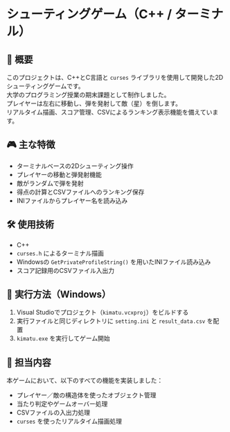# シューティングゲーム（C++ / ターミナル）

## 📌 概要  
このプロジェクトは、C++とC言語と `curses` ライブラリを使用して開発した2Dシューティングゲームです。  
大学のプログラミング授業の期末課題として制作しました。  
プレイヤーは左右に移動し、弾を発射して敵（星）を倒します。  
リアルタイム描画、スコア管理、CSVによるランキング表示機能を備えています。

## 🎮 主な特徴
- ターミナルベースの2Dシューティング操作  
- プレイヤーの移動と弾発射機能  
- 敵がランダムで弾を発射  
- 得点の計算とCSVファイルへのランキング保存  
- INIファイルからプレイヤー名を読み込み

## 🛠️ 使用技術
- C++  
- `curses.h` によるターミナル描画  
- Windowsの `GetPrivateProfileString()` を用いたINIファイル読み込み  
- スコア記録用のCSVファイル入出力

## 🚀 実行方法（Windows）
1. Visual Studioでプロジェクト（`kimatu.vcxproj`）をビルドする  
2. 実行ファイルと同じディレクトリに `setting.ini` と `result_data.csv` を配置  
3. `kimatu.exe` を実行してゲーム開始

## 🧠 担当内容
本ゲームにおいて、以下のすべての機能を実装しました：
- プレイヤー／敵の構造体を使ったオブジェクト管理  
- 当たり判定やゲームオーバー処理  
- CSVファイルの入出力処理  
- `curses` を使ったリアルタイム描画処理  
